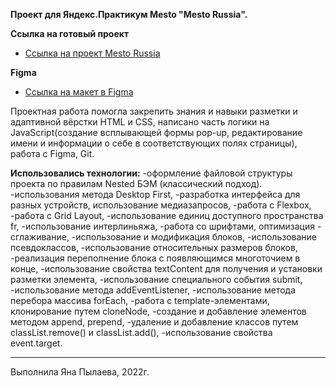 **Проект для Яндекс.Практикум Mesto "Mesto Russia".**

**Cсылка на готовый проект**
* [Ссылка на проект Mesto Russia](https://ianapylaeva.github.io/mesto/)

**Figma**
* [Ссылка на макет в Figma](https://www.figma.com/file/2cn9N9jSkmxD84oJik7xL7/JavaScript.-Sprint-4?node-id=0%3A1)

Проектная работа помогла закрепить знания и навыки разметки и адаптивной вёрстки HTML и CSS, написано часть логики на JavaScript(создание всплывающей формы pop-up, редактирование имени и информации о себе в соответствующих полях страницы), работа с Figma, Git.

__Использовались технологии:__
-оформление файловой структуры проекта по правилам Nested БЭМ (классический подход).
-использования метода Desktop First,
-разработка интерфейса для разных устройств, использование медиазапросов,
-работа с Flexbox,
-работа с Grid Layout,
-использование единиц доступного пространства fr,
-использование интерлиньяжа,
-работа со шрифтами, оптимизация - сглаживание,
-использование и модификация блоков,
-использование псевдоклассов,
-использование относительных размеров блоков,
-реализация переполнение блока с появляющимся многоточием в конце,
-использование свойства textContent для получения и установки разметки элемента,
-использование специального события submit,
-использование метода addEventListener,
-использование метода перебора массива forEach,
-работа с template-элементами, клонирование путем cloneNode,
-создание и добавление элементов методом append, prepend,
-удаление и добавление классов путем classList.remove() и classList.add(),
-использование свойства event.target.
________________________________________________________________________________________________________________________________

Выполнила Яна Пылаева, 2022г.